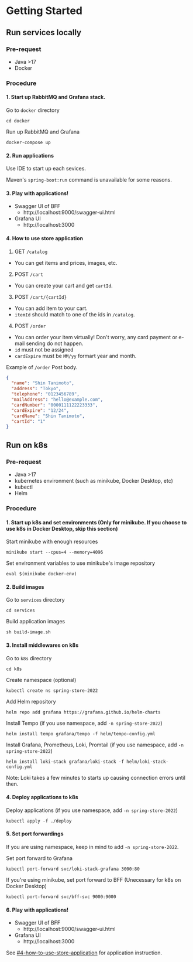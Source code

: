 # Getting Started

## Run services locally

### Pre-request

- Java >17
- Docker

### Procedure

#### 1. Start up RabbitMQ and Grafana stack.

Go to `docker` directory
```
cd docker
```

Run up RabbitMQ and Grafana
```
docker-compose up
```

#### 2. Run applications

Use IDE to start up each sevices.

Maven's `spring-boot:run` command is unavailable for some reasons.

#### 3. Play with applications!

- Swagger UI of BFF
  - http://localhost:9000/swagger-ui.html
- Grafana UI
  - http://localhost:3000

#### 4. How to use store application

1. GET `/catalog`
  - You can get items and prices, images, etc.
2. POST `/cart`
  - You can create your cart and get `cartId`.
3. POST `/cart/{cartId}`
  - You can add item to your cart.
  - `itemId` should match to one of the ids in `/catalog`.
4. POST `/order`
  - You can order your item virtually! Don't worry, any card payment or e-mail sending do not happen.
  - `id` must not be assigned
  - `cardExpire` must be `MM/yy` formart year and month.

Example of `/order` Post body.
```json
{
  "name": "Shin Tanimoto",
  "address": "Tokyo",
  "telephone": "0123456789",
  "mailAddress": "hello@example.com",
  "cardNumber": "0000111122223333",
  "cardExpire": "12/24",
  "cardName": "Shin Tanimoto",
  "cartId": "1"
}
```

## Run on k8s

### Pre-request

- Java >17
- kubernetes environment (such as minikube, Docker Desktop, etc)
- kubectl
- Helm

### Procedure

#### 1. Start up k8s and set environments (Only for minikube. If you choose to use k8s in Docker Desktop, skip this section)

Start minikube with enough resources
```
minikube start --cpus=4 --memory=4096
```

Set environment variables to use minikube's image repository
```
eval $(minikube docker-env)
```

#### 2. Build images

Go to `services` directory
```
cd services
```

Build application images
```
sh build-image.sh
```

#### 3. Install middlewares on k8s

Go to `k8s` directory
```
cd k8s
```

Create namespace (optional)
```
kubectl create ns spring-store-2022
```

Add Helm repository
```
helm repo add grafana https://grafana.github.io/helm-charts
```

Install Tempo (if you use namespace, add `-n spring-store-2022`)
```
helm install tempo grafana/tempo -f helm/tempo-config.yml
```

Install Grafana, Prometheus, Loki, Promtail (if you use namespace, add `-n spring-store-2022`)
```
helm install loki-stack grafana/loki-stack -f helm/loki-stack-config.yml
```

Note: Loki takes a few minutes to starts up causing connection errors until then.

#### 4. Deploy applications to k8s

Deploy applications (if you use namespace, add `-n spring-store-2022`)
```
kubectl apply -f ./deploy
```

#### 5. Set port forwardings

If you are using namespace, keep in mind to add `-n spring-store-2022`.

Set port forward to Grafana
```
kubectl port-forward svc/loki-stack-grafana 3000:80
```

If you're using minikube, set port forward to BFF (Unecessary for k8s on Docker Desktop)
```
kubectl port-forward svc/bff-svc 9000:9000
```

#### 6. Play with applications!

- Swagger UI of BFF
  - http://localhost:9000/swagger-ui.html
- Grafana UI
  - http://localhost:3000

See [#4-how-to-use-store-application](#4-how-to-use-store-application) for application instruction.
